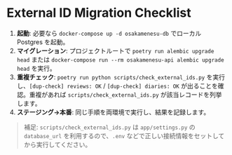 # External ID Migration Checklist

1. **起動**: 必要なら `docker-compose up -d osakamenesu-db` でローカル Postgres を起動。
2. **マイグレーション**: プロジェクトルートで `poetry run alembic upgrade head` または `docker-compose run --rm osakamenesu-api alembic upgrade head` を実行。
3. **重複チェック**: `poetry run python scripts/check_external_ids.py` を実行し、`[dup-check] reviews: OK` / `[dup-check] diaries: OK` が出ることを確認。重複があれば `scripts/check_external_ids.py` が該当レコードを列挙します。
4. **ステージング→本番**: 同じ手順を両環境で実行し、結果を記録します。

> 補足: `scripts/check_external_ids.py` は `app/settings.py` の `database_url` を利用するので、`.env` などで正しい接続情報をセットしてから実行してください。
